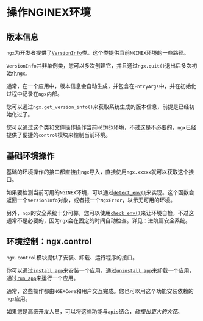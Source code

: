 # 操作NGINEX环境

## 版本信息

`ngx`为开发者提供了[`VersionInfo`]()类。这个类提供当前`NGINEX`环境的一些路径。

`VersionInfo`并非单例类，您可以多次创建它，并且通过`ngx.quit()`退出后多次初始化`ngx`。

通常，在一个应用中，版本信息会自动生成，并包含在`EntryArgs`中，并在初始化过程中记录在`ngx`内部。

您可以通过`ngx.get_version_info()`来获取系统生成的版本信息，前提是已经初始化过了。

您可以通过这个类和文件操作操作当前`NGINEX`环境，不过这是不必要的，`ngx`已经提供了便捷的`control`模块来控制当前环境。

## 基础环境操作

基础的环境操作的接口都直接由`ngx`导入，直接使用`ngx.xxxxx`就可以获取这个接口。

如果要检测当前可用的`NGINEX`环境，可以通过[`detect_env()`]()来实现。这个函数会返回一个`VersionInfo`对象，或者报一个`NgxError`，以示无可用的环境。

另外，`ngx`的安全系统十分可靠，您可以使用[`check_env()`]()来让环境自检，不过这通常不是必要的，因为`ngx`会在固定的时间自动检查。详见：进阶篇安全系统。

## 环境控制：ngx.control

`ngx.control`模块提供了安装、卸载、运行程序的接口。

你可以通过[`install_app`](../../ngx/control/02control-install_app.md)来安装一个应用，通过[`uninstall_app`](../../ngx/control/03control-uninstall_app.md)来卸载一个应用，通过[`run_app`](../../ngx/control/04control-run_app.md)来运行一个应用。

通常，这些操作都由`NGEXCore`和用户交互完成。您也可以用这个功能安装依赖的`ngx`应用。

如果您是高级开发人员，可以将这些功能与`apis`结合，*碰撞出更大的火花*。